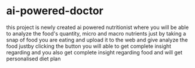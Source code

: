 # ai-powered-doctor
this project is newly created ai powered nutritionist where you will be able to analyze the food's quantity, micro and macro nutrients just by taking a snap of food you are eating and upload it to the web and give analyze the food justby clicking the button you will able to get complete insight regarding and you also get complete insight regarding food and will get personalised diet plan

